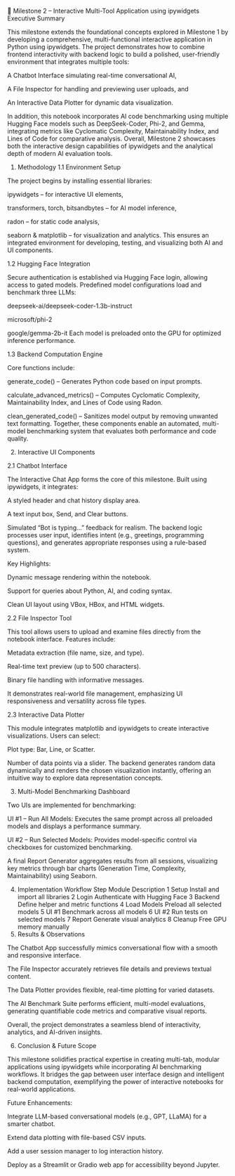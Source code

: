 🧩 Milestone 2 – Interactive Multi-Tool Application using ipywidgets
Executive Summary

This milestone extends the foundational concepts explored in Milestone 1 by developing a comprehensive, multi-functional interactive application in Python using ipywidgets.
The project demonstrates how to combine frontend interactivity with backend logic to build a polished, user-friendly environment that integrates multiple tools:

A Chatbot Interface simulating real-time conversational AI,

A File Inspector for handling and previewing user uploads, and

An Interactive Data Plotter for dynamic data visualization.

In addition, this notebook incorporates AI code benchmarking using multiple Hugging Face models such as DeepSeek-Coder, Phi-2, and Gemma, integrating metrics like Cyclomatic Complexity, Maintainability Index, and Lines of Code for comparative analysis.
Overall, Milestone 2 showcases both the interactive design capabilities of ipywidgets and the analytical depth of modern AI evaluation tools.

1. Methodology
1.1 Environment Setup

The project begins by installing essential libraries:

ipywidgets – for interactive UI elements,

transformers, torch, bitsandbytes – for AI model inference,

radon – for static code analysis,

seaborn & matplotlib – for visualization and analytics.
This ensures an integrated environment for developing, testing, and visualizing both AI and UI components.

1.2 Hugging Face Integration

Secure authentication is established via Hugging Face login, allowing access to gated models.
Predefined model configurations load and benchmark three LLMs:

deepseek-ai/deepseek-coder-1.3b-instruct

microsoft/phi-2

google/gemma-2b-it
Each model is preloaded onto the GPU for optimized inference performance.

1.3 Backend Computation Engine

Core functions include:

generate_code() – Generates Python code based on input prompts.

calculate_advanced_metrics() – Computes Cyclomatic Complexity, Maintainability Index, and Lines of Code using Radon.

clean_generated_code() – Sanitizes model output by removing unwanted text formatting.
Together, these components enable an automated, multi-model benchmarking system that evaluates both performance and code quality.

2. Interactive UI Components
   
2.1 Chatbot Interface

The Interactive Chat App forms the core of this milestone. Built using ipywidgets, it integrates:

A styled header and chat history display area.

A text input box, Send, and Clear buttons.

Simulated “Bot is typing…” feedback for realism.
The backend logic processes user input, identifies intent (e.g., greetings, programming questions), and generates appropriate responses using a rule-based system.

Key Highlights:

Dynamic message rendering within the notebook.

Support for queries about Python, AI, and coding syntax.

Clean UI layout using VBox, HBox, and HTML widgets.

2.2 File Inspector Tool

This tool allows users to upload and examine files directly from the notebook interface.
Features include:

Metadata extraction (file name, size, and type).

Real-time text preview (up to 500 characters).

Binary file handling with informative messages.

It demonstrates real-world file management, emphasizing UI responsiveness and versatility across file types.

2.3 Interactive Data Plotter

This module integrates matplotlib and ipywidgets to create interactive visualizations.
Users can select:

Plot type: Bar, Line, or Scatter.

Number of data points via a slider.
The backend generates random data dynamically and renders the chosen visualization instantly, offering an intuitive way to explore data representation concepts.

3. Multi-Model Benchmarking Dashboard

Two UIs are implemented for benchmarking:

UI #1 – Run All Models:
Executes the same prompt across all preloaded models and displays a performance summary.

UI #2 – Run Selected Models:
Provides model-specific control via checkboxes for customized benchmarking.

A final Report Generator aggregates results from all sessions, visualizing key metrics through bar charts (Generation Time, Complexity, Maintainability) using Seaborn.

4. Implementation Workflow
Step	Module	Description
1	Setup	Install and import all libraries
2	Login	Authenticate with Hugging Face
3	Backend	Define helper and metric functions
4	Load Models	Preload all selected models
5	UI #1	Benchmark across all models
6	UI #2	Run tests on selected models
7	Report	Generate visual analytics
8	Cleanup	Free GPU memory manually
5. Results & Observations

The Chatbot App successfully mimics conversational flow with a smooth and responsive interface.

The File Inspector accurately retrieves file details and previews textual content.

The Data Plotter provides flexible, real-time plotting for varied datasets.

The AI Benchmark Suite performs efficient, multi-model evaluations, generating quantifiable code metrics and comparative visual reports.

Overall, the project demonstrates a seamless blend of interactivity, analytics, and AI-driven insights.

6. Conclusion & Future Scope

This milestone solidifies practical expertise in creating multi-tab, modular applications using ipywidgets while incorporating AI benchmarking workflows.
It bridges the gap between user interface design and intelligent backend computation, exemplifying the power of interactive notebooks for real-world applications.

Future Enhancements:

Integrate LLM-based conversational models (e.g., GPT, LLaMA) for a smarter chatbot.

Extend data plotting with file-based CSV inputs.

Add a user session manager to log interaction history.

Deploy as a Streamlit or Gradio web app for accessibility beyond Jupyter.
